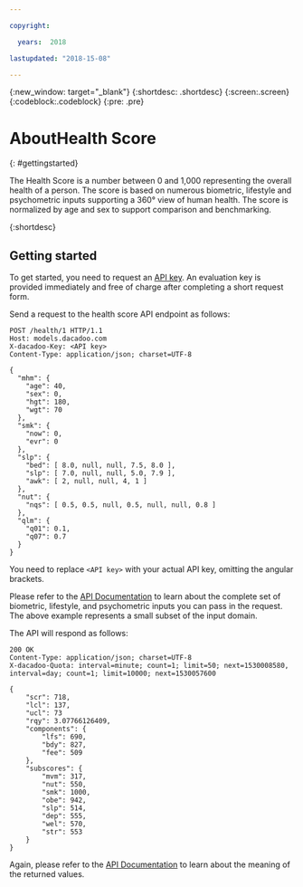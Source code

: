 ```yaml
---

copyright:

  years:  2018

lastupdated: "2018-15-08"

---
```


{:new_window: target="_blank"}
{:shortdesc: .shortdesc}
{:screen:.screen}
{:codeblock:.codeblock}
{:pre: .pre}

# AboutHealth Score
{: #gettingstarted}

The Health Score is a number between 0 and 1,000 representing the overall health of a person. The score is based on numerous biometric, lifestyle and psychometric inputs supporting a 360° view of human health. The score is normalized by age and sex to support comparison and benchmarking.

{:shortdesc}

## Getting started

To get started, you need to request an [API key](https://models.dacadoo.com/doc/key). An evaluation key is provided immediately and free of charge after completing a short request form.

Send a request to the health score API endpoint as follows:

```
POST /health/1 HTTP/1.1
Host: models.dacadoo.com
X-dacadoo-Key: <API key>
Content-Type: application/json; charset=UTF-8

{
  "mhm": {
    "age": 40,
    "sex": 0,
    "hgt": 180,
    "wgt": 70
  },
  "smk": {
    "now": 0,
    "evr": 0
  },
  "slp": {
    "bed": [ 8.0, null, null, 7.5, 8.0 ],
    "slp": [ 7.0, null, null, 5.0, 7.9 ],
    "awk": [ 2, null, null, 4, 1 ]
  },
  "nut": {
    "nqs": [ 0.5, 0.5, null, 0.5, null, null, 0.8 ]
  },
  "qlm": {
    "q01": 0.1,
    "q07": 0.7
  }
}
```

You need to replace `<API key>` with your actual API key, omitting the angular brackets.

Please refer to the [API Documentation](https://models.dacadoo.com/health/) to learn about the complete set of biometric, lifestyle, and psychometric inputs you can pass in the request. The above example represents a small subset of the input domain.

The API will respond as follows:

```
200 OK
Content-Type: application/json; charset=UTF-8
X-dacadoo-Quota: interval=minute; count=1; limit=50; next=1530008580, interval=day; count=1; limit=10000; next=1530057600

{
	"scr": 718,
	"lcl": 137,
	"ucl": 73
	"rqy": 3.07766126409,
	"components": {
		"lfs": 690,
		"bdy": 827,
		"fee": 509
	},
	"subscores": {
		"mvm": 317,
		"nut": 550,
		"smk": 1000,
		"obe": 942,
		"slp": 514,
		"dep": 555,
		"wel": 570,
		"str": 553
	}
}
```

Again, please refer to the [API Documentation](https://models.dacadoo.com/health/) to learn about the meaning of the returned values.

